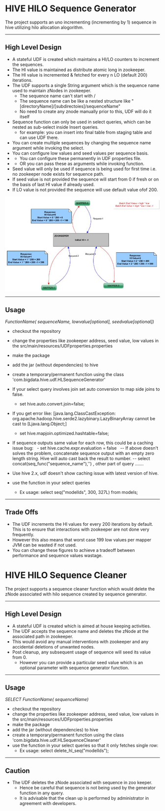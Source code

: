 # HIVE HILO Sequence Generator
The project supports an uno incrementing (incrementing by 1) sequence in hive utilizing hilo allocation alogorithm.

-----------------
High Level Design
-----------------

- A stateful UDF is created which maintains a HI/LO counters to increment the sequences.
- The HI value is maintained as distribute atomic long in zookeeper.
- The HI value is incremented & fetched for every n LO (default 200) iterations.
- The UDF supports a single String argument which is the sequence name used to maintain zNodes in zookeeper.
	- The sequence name can't start with /
	- The sequence name can be like a nested structure like "[directoryName]/[subdirectoies]/sequenceName"
    - No need to create any znode manually prior to this, UDF will do it itself
- Sequence function can only be used in select queries, which can be nested as sub-select inside Insert queries.
    - for example: you can insert into final table from staging table and can use UDF there.
- You can create multiple sequences by changing the sequence name argument while invoking the select. 
- You can configure low values and seed values per sequence basis.
- 	- You can configure these permanently in UDF properties file.
- 	- OR you can pass these as arguments while invoking function.
- Seed value will only be used if sequence is being used for first time i.e. no zookeeper node exists for sequence path.
- If seed value is not provided the sequence will start from 0 if fresh or on the basis of last HI value if already used.
- If LO value is not provided the sequence will use default value ofof 200.
 
![Alt text](/design.png?raw=true "Optional Title")


-----
Usage
-----
*FunctionName(<String> sequenceName, <int> lowvalue[optional], <long> seedvalue[optional])*

- checkout the repository
- change the properties like zookeeper address, seed value, low values in the src/main/resources/UDFproperties.properties
- make the package
- add the jar (without dependencies) to hive
- create a temporary/permanent function using the class 'com.bigdata.hive.udf.HLSequenceGenerator'
- If your select query involves join set auto conversion to map side joins to false. 
	- set hive.auto.convert.join=false;
- If you get error like: [java.lang.ClassCastException: org.apache.hadoop.hive.serde2.lazybinary.LazyBinaryArray cannot be cast to [Ljava.lang.Object;]
	- set hive.mapjoin.optimized.hashtable=false; 
- If sequence outputs same value for each row, this could be a caching issue bug:
    - set hive.cache.expr.evaluation = false
  
  -- If above doesn't solves the problem, concatenate sequence output with an empty zero length string. Hive will auto cast back the result to number.
  -- select concat(seq_func("sequence_name"),'') , other part of query .......  
  
- Use hive 2.x, udf doesn't show caching issue with latest version of hive.

- use the function in your select queries
    - Ex usage: select seq("modelIds", 300, 327L) from models;
 
----------
Trade Offs
----------

- The UDF increments the HI values for every 200 iterations by default. This is to ensure that interactions with zookeeper are not done very frequently.
- However this also means that worst case 199 low values per mapper JVM can be wasted if not used.
- You can change these figures to achieve a tradeoff between performance and sequence values wastage.

# HIVE HILO Sequence Cleaner
The project supports a sequence cleaner function which would delete the zNode associated with hilo sequence created by sequence generator.

-----------------
High Level Design
-----------------

- A stateful UDF is created which is aimed at house keeping activities.
- The UDF accepts the sequence name and deletes the zNode at the associated path in zookeeper.
- This would avoid any manual interventions with zookeeper and any accidental deletions of unwanted nodes.
- Post cleanup, any subsequent usage of sequence will seed its value from 0.
	- However you can provide a particular seed value which is an optional parameter with sequence generator function.


-----
Usage
-----
*SELECT FunctionName(<String> sequenceName)*

- checkout the repository
- change the properties like zookeeper address, seed value, low values in the src/main/resources/UDFproperties.properties
- make the package
- add the jar (without dependencies) to hive
- create a temporary/permanent function using the class 'com.bigdata.hive.udf.HLSequenceCleaner'
- use the function in your select queries so that it only fetches single row:
    - Ex usage: select delete_hl_seq("modelIds");
 
--------
Caution
--------

- The UDF deletes the zNode associated with sequence in zoo keeper. 
	- Hence be careful that sequence is not being used by the generator function in any query.
	- It is advisable that the clean up is performed by administrator in agreement with developers.  
